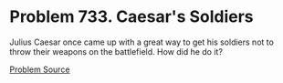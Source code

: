 # Problem 733. Caesar's Soldiers 

Julius Caesar once came up with a great way to get his soldiers not to throw their weapons on the battlefield. How did he do it?

[Problem Source](https://www.trizland.ru/tasks/5343/)